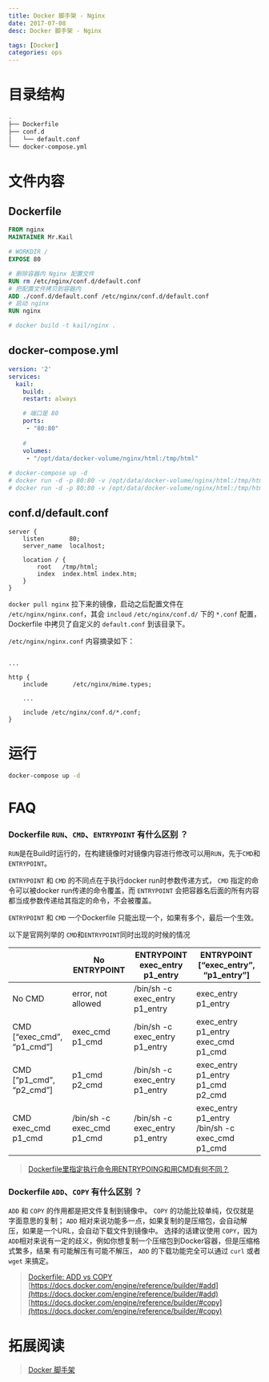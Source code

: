 ```yaml
---
title: Docker 脚手架 - Nginx
date: 2017-07-08
desc: Docker 脚手架 - Nginx

tags: [Docker]
categories: ops
---
```


# 目录结构

``` bash
.
├── Dockerfile
├── conf.d
│   └── default.conf
└── docker-compose.yml
```

# 文件内容

## Dockerfile

``` Dockerfile
FROM nginx
MAINTAINER Mr.Kail

# WORKDIR /
EXPOSE 80

# 删除容器内 Nginx 配置文件
RUN rm /etc/nginx/conf.d/default.conf
# 把配置文件拷贝到容器内
ADD ./conf.d/default.conf /etc/nginx/conf.d/default.conf
# 启动 nginx
RUN nginx

# docker build -t kail/nginx .
```

## docker-compose.yml

``` yml
version: '2'
services:
  kail:
    build: .
    restart: always

    # 端口是 80
    ports:
     - "80:80"
    
    # 
    volumes:
     - "/opt/data/docker-volume/nginx/html:/tmp/html"
  
# docker-compose up -d
# docker run -d -p 80:80 -v /opt/data/docker-volume/nginx/html:/tmp/html --name nginx_kail kail/nginx
# docker run -d -p 80:80 -v /opt/data/docker-volume/nginx/html:/tmp/html --name nginx_kail nginx_kail
```

## conf.d/default.conf

``` nginx
server {
    listen       80;
    server_name  localhost;

    location / {
        root   /tmp/html;
        index  index.html index.htm;
    }
}
```
`docker pull nginx` 拉下来的镜像，启动之后配置文件在 `/etc/nginx/nginx.conf`，其会 `incloud` `/etc/nginx/conf.d/` 下的 `*.conf` 配置，Dockerfile 中拷贝了自定义的 `default.conf` 到该目录下。

 `/etc/nginx/nginx.conf` 内容摘录如下：

``` nginx

...

http {
    include       /etc/nginx/mime.types;
    
    ...

    include /etc/nginx/conf.d/*.conf;
}

```

# 运行
``` bash
docker-compose up -d
```

# FAQ

### Dockerfile `RUN`、`CMD`、`ENTRYPOINT` 有什么区别 ？

`RUN`是在Build时运行的，在构建镜像时对镜像内容进行修改可以用`RUN`，先于`CMD`和`ENTRYPOINT`。

`ENTRYPOINT` 和 `CMD` 的不同点在于执行docker run时参数传递方式， `CMD` 指定的命令可以被docker run传递的命令覆盖，而 `ENTRYPOINT` 会把容器名后面的所有内容都当成参数传递给其指定的命令，不会被覆盖。

`ENTRYPOINT` 和 `CMD` 一个Dockerfile 只能出现一个，如果有多个，最后一个生效。

以下是官网列举的 `CMD`和`ENTRYPOINT`同时出现的时候的情况

| |	No ENTRYPOINT |	ENTRYPOINT exec_entry p1_entry |	ENTRYPOINT [“exec_entry”, “p1_entry”] |
|----|----|----|----|
|No CMD |	error, not allowed |	/bin/sh -c exec_entry p1_entry |	exec_entry p1_entry |
|CMD [“exec_cmd”, “p1_cmd”] |	exec_cmd p1_cmd |	/bin/sh -c exec_entry p1_entry |	exec_entry p1_entry exec_cmd p1_cmd |
|CMD [“p1_cmd”, “p2_cmd”] |	p1_cmd p2_cmd |	/bin/sh -c exec_entry p1_entry |	exec_entry p1_entry p1_cmd p2_cmd |
|CMD exec_cmd p1_cmd |	/bin/sh -c exec_cmd p1_cmd |	/bin/sh -c exec_entry p1_entry |	exec_entry p1_entry /bin/sh -c exec_cmd p1_cmd |

> [Dockerfile里指定执行命令用ENTRYPOING和用CMD有何不同？](https://segmentfault.com/q/1010000000417103)


### Dockerfile `ADD`、`COPY` 有什么区别 ？

`ADD` 和 `COPY` 的作用都是把文件复制到镜像中。
`COPY` 的功能比较单纯，仅仅就是字面意思的复制；
`ADD` 相对来说功能多一点，如果复制的是压缩包，会自动解压，如果是一个URL，会自动下载文件到镜像中。
选择的话建议使用 `COPY`，因为`ADD`相对来说有一定的歧义，例如你想复制一个压缩包到Docker容器，但是压缩格式繁多，结果 有可能解压有可能不解压，
`ADD` 的下载功能完全可以通过 `curl` 或者 `wget` 来搞定。

> [Dockerfile: ADD vs COPY](http://blog.csdn.net/liukuan73/article/details/52936045)
> [https://docs.docker.com/engine/reference/builder/#add](https://docs.docker.com/engine/reference/builder/#add)
> [https://docs.docker.com/engine/reference/builder/#copy](https://docs.docker.com/engine/reference/builder/#copy)



# 拓展阅读

> [Docker 脚手架](/post/2017-07-08/ops/docker-scaffold.html)


